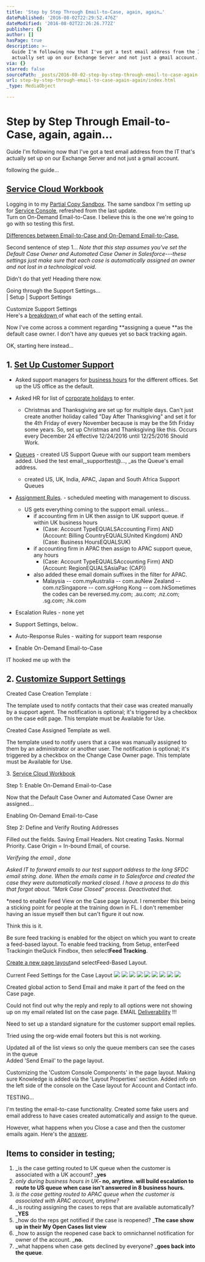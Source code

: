 ```yaml
---
title: 'Step by Step Through Email-to-Case, again, again…'
datePublished: '2016-08-02T22:29:52.476Z'
dateModified: '2016-08-02T22:26:26.772Z'
publisher: {}
author: []
hasPage: true
description: >-
  Guide I'm following now that I've got a test email address from the IT that's
  actually set up on our Exchange Server and not just a gmail account.
via: {}
starred: false
sourcePath: _posts/2016-08-02-step-by-step-through-email-to-case-again-again.md
url: step-by-step-through-email-to-case-again-again/index.html
_type: MediaObject

---
```

# Step by Step Through Email-to-Case, again, again...

Guide I'm following now that I've got a test email address from the IT that's actually set up on our Exchange Server and not just a gmail account.

following the guide...

## [Service Cloud Workbook][0]

Logging in to my [Partial Copy Sandbox][1]. The same sandbox I'm setting up for [Service Console][2], refreshed from the last update.   
Turn on On-Demand Email-to-Case. I believe this is the one we're going to go with so testing this first.

[Differences between Email-to-Case and On-Demand Email-to-Case.][3]

Second sentence of step 1... _Note that this step assumes you've set the Default Case Owner and Automated Case Owner in Salesforce---these settings just make sure that each case is automatically assigned an owner and not lost in a technological void._

Didn't do that yet! Heading there now.

Going through the Support Settings...  
| Setup | Support Settings

Customize Support Settings  
Here's a [breakdown ][4]of what each of the setting entail.

Now I've come across a comment regarding **assigning a queue **as the default case owner. I don't have any queues yet so back tracking again.

OK, starting here instead...

## 1\. [Set Up Customer Support][5]

* Asked support managers for [business hours][6] for the different offices. Set up the US office as the default.
* Asked HR for list of [corporate holidays][7] to enter.
  * Christmas and Thanksgiving are set up for multiple days. Can't just create another holiday called "Day After Thanksgiving" and set it for the 4th Friday of every November because is may be the 5th Friday some years. So, set up Christmas and Thanksgiving like this. Occurs every December 24 effective 12/24/2016 until 12/25/2016 Should Work.
* [Queues][8] - created US Support Queue with our support team members added. Used the test email,_supporttest@..., _as the Queue's email address.
  * created US, UK, India, APAC, Japan and South Africa Support Queues

* [Assignment Rules][9]. - scheduled meeting with management to discuss.
  * US gets everything coming to the support email. unless...
    * if accounting firm in UK then assign to UK support queue. if within UK business hours
      * (Case: Account TypeEQUALSAccounting Firm) AND (Account: Billing CountryEQUALSUnited Kingdom) AND (Case: Business HoursEQUALSUK)
    * if accounting firm in APAC then assign to APAC support queue, any hours
      * (Case: Account TypeEQUALSAccounting Firm) AND (Account: RegionEQUALSAsiaPac (CAP))
    * also added these email domain suffixes in the filter for APAC.
      * Malaysia -- com.myAustralia -- com.auNew Zealand -- com.nzSingapore -- com.sgHong Kong -- com.hkSometimes the codes can be reversed.my.com; .au.com; .nz.com; .sg.com; .hk.com
* Escalation Rules - none yet
* Support Settings, below..
* Auto-Response Rules - waiting for support team response
* Enable On-Demand Email-to-Case

IT hooked me up with the

## 2\. [Customize Support Settings][10]

Created Case Creation Template :

The template used to notify contacts that their case was created manually by a support agent. The notification is optional; it's triggered by a checkbox on the case edit page. This template must be Available for Use.

Created Case Assigned Template as well.

The template used to notify users that a case was manually assigned to them by an administrator or another user. The notification is optional; it's triggered by a checkbox on the Change Case Owner page. This template must be Available for Use.

3\. [Service Cloud Workbook][0]

Step 1: Enable On-Demand Email-to-Case

Now that the Default Case Owner and Automated Case Owner are assigned...

Enabling On-Demand Email-to-Case

Step 2: Define and Verify Routing Addresses

Filled out the fields. Saving Email Headers. Not creating Tasks. Normal Priority. Case Origin = In-bound Email, of course.

_Verifying the email , done_

_Asked IT to forward emails to our test support address to the long SFDC email string. done. When the emails came in to Salesforce and created the case they were automatically marked closed. I have a process to do this that forgot about. "Mark Case Closed" process. Deactivated that._

\*need to enable Feed View on the Case page layout. I remember this being a sticking point for people at the training down in FL. I don't remember having an issue myself then but can't figure it out now.

Think this is it.

Be sure feed tracking is enabled for the object on which you want to create a feed-based layout. To enable feed tracking, from Setup, enterFeed Trackingin theQuick Findbox, then select**Feed Tracking**.

[Create a new page layout][11]and selectFeed-Based Layout.

Current Feed Settings for the Case Layout
![](https://the-grid-user-content.s3-us-west-2.amazonaws.com/ec481da5-4e73-49a6-b9e1-196f397f36f4.png)
![](https://the-grid-user-content.s3-us-west-2.amazonaws.com/efe98064-029d-4f8a-9cdc-63e65628c093.png)
![](https://the-grid-user-content.s3-us-west-2.amazonaws.com/7f8d4412-59bf-4219-9ab3-8ac002411d74.png)
![](https://the-grid-user-content.s3-us-west-2.amazonaws.com/394dc3de-7c53-4e6c-bb21-a3f70d4800b0.png)
![](https://the-grid-user-content.s3-us-west-2.amazonaws.com/62269564-e854-43cd-a01e-dc3bce588ec9.png)
![](https://the-grid-user-content.s3-us-west-2.amazonaws.com/27f0efa1-7061-4b76-8553-ded05cf40d0c.png)
![](https://the-grid-user-content.s3-us-west-2.amazonaws.com/1c360d28-7cde-4b7c-9acf-553ae77ab610.png)
![](https://the-grid-user-content.s3-us-west-2.amazonaws.com/9e701714-edb1-433c-9c4c-73c790ad163d.png)
![](https://the-grid-user-content.s3-us-west-2.amazonaws.com/fc700a8c-821c-4316-9d36-eaff3ceeaf56.png)

Created global action to Send Email and make it part of the feed on the Case page.

Could not find out why the reply and reply to all options were not showing up on my email related list on the case page. EMAIL [Deliverability][12] !!!

Need to set up a standard signature for the customer support email replies.

Tried using the org-wide email footers but this is not working.

Updated all of the list views so only the queue members can see the cases in the queue   
Added 'Send Email' to the page layout.

Customizing the 'Custom Console Components' in the page layout. Making sure Knowledge is added via the 'Layout Properties' section. Added info on the left side of the console on the Case layout for Account and Contact info.

TESTING...

I'm testing the email-to-case functionality. Created some fake users and email address to have cases created automatically and assign to the queue.

However, what happens when you Close a case and then the customer emails again. Here's the [answer][13].

## Items to consider in testing;

1. _is the case getting routed to UK queue when the customer is associated with a UK account? _**yes**
  1. _only during business hours in UK_**- no, anytime. will build escalation to route to US queue when case isn't answered in 8 business hours.**
2. _is the case getting routed to APAC queue when the customer is associated with APAC account, anytime?_
3. _is routing assigning the cases to reps that are available automatically? _**YES**
4. _how do the reps get notified if the case is reopened? _**The case show up in their My Open Cases list view**
5. _how to assign the reopened case back to omnichannel notification for owner of the account. _**no.**
6. _what happens when case gets declined by everyone? _**goes back into the queue**.

[0]: https://developer.salesforce.com/docs/atlas.en-us.200.0.workbook_service_cloud.meta/workbook_service_cloud/service2_step1.htm
[1]: https://help.salesforce.com/apex/HTViewHelpDoc?id=create_test_instance.htm
[2]: http://sfdclrh.blogspot.com/2016/06/setting-up-service-console-on.html
[3]: https://help.salesforce.com/apex/HTViewHelpDoc?id=customizesupport_email.htm
[4]: http://help.salesforce.com/apex/HTViewHelpDoc?id=customize_supportrules.htm
[5]: http://help.salesforce.com/apex/HTViewHelpDoc?id=admin_supportsetup.htm&language=en_US
[6]: http://help.salesforce.com/apex/HTViewHelpDoc?id=customize_supporthours.htm&language=en_US
[7]: http://help.salesforce.com/apex/HTViewHelpDoc?id=customizesupport_holidays.htm&language=en_US
[8]: http://help.salesforce.com/apex/HTViewHelpDoc?id=setting_up_queues.htm&language=en_US
[9]: http://help.salesforce.com/apex/HTViewHelpDoc?id=creating_assignment_rules.htm&language=en_US
[10]: https://www.blogger.com/
[11]: https://help.salesforce.com/apex/HTViewHelpDoc?id=customize_layoutcreate.htm&language=en_US "With the enhanced page layout editor, you can tailor record page layouts to the needs of your users. Add, remove, or reorder actions, buttons, fields, and sections on a record’s detail page."
[12]: https://developer.salesforce.com/forums/?id=906F0000000AaIFIA0
[13]: https://help.salesforce.com/apex/HTViewSolution?id=000220076&language=en_US